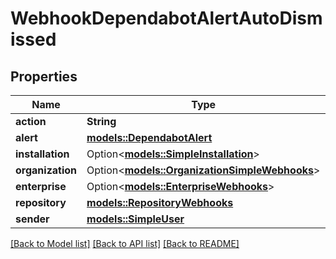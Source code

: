 # WebhookDependabotAlertAutoDismissed

## Properties

Name | Type | Description | Notes
------------ | ------------- | ------------- | -------------
**action** | **String** |  | 
**alert** | [**models::DependabotAlert**](dependabot-alert.md) |  | 
**installation** | Option<[**models::SimpleInstallation**](simple-installation.md)> |  | [optional]
**organization** | Option<[**models::OrganizationSimpleWebhooks**](organization-simple-webhooks.md)> |  | [optional]
**enterprise** | Option<[**models::EnterpriseWebhooks**](enterprise-webhooks.md)> |  | [optional]
**repository** | [**models::RepositoryWebhooks**](repository-webhooks.md) |  | 
**sender** | [**models::SimpleUser**](simple-user.md) |  | 

[[Back to Model list]](../README.md#documentation-for-models) [[Back to API list]](../README.md#documentation-for-api-endpoints) [[Back to README]](../README.md)


